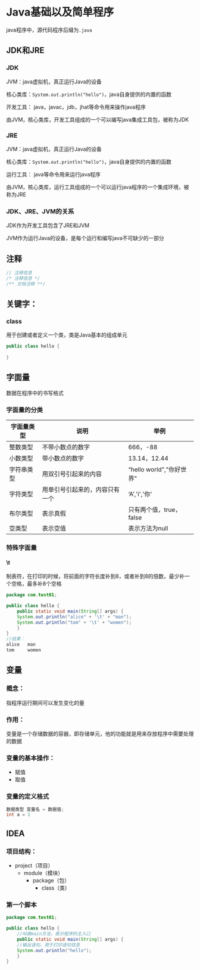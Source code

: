 # Java基础以及简单程序



java程序中，源代码程序后缀为`.java`



## JDK和JRE

### JDK

JVM：java虚拟机，真正运行Java的设备

核心类库：`System.out.println("hello")`，java自身提供的内置的函数 

开发工具： java，javac，jdb，jhat等命令用来操作java程序 

由JVM，核心类库，开发工具组成的一个可以编写java集成工具包，被称为JDK 



### JRE

JVM：java虚拟机，真正运行Java的设备

核心类库：`System.out.println("hello")`，java自身提供的内置的函数 

运行工具： java等命令用来运行java程序 

由JVM，核心类库，运行工具组成的一个可以运行java程序的一个集成环境，被称为JRE 



### JDK、JRE、JVM的关系 

JDK作为开发工具包含了JRE和JVM

JVM作为运行Java的设备，是每个运行和编写java不可缺少的一部分





## 注释

```java
// 注释信息 
/* 注释信息 */ 
/** 文档注释 **/
```



## 关键字： 



### class

用于创建或者定义一个类，类是Java基本的组成单元

```java
public class hello {
    
}
```



## 字面量

数据在程序中的书写格式



### 字面量的分类

| 字面量类型 | 说明                           | 举例                     |
| ---------- | ------------------------------ | ------------------------ |
| 整数类型   | 不带小数点的数字               | 666，-88                 |
| 小数类型   | 带小数点的数字                 | 13.14，12.44             |
| 字符串类型 | 用双引号引起来的内容           | “hello world”,"你好世界" |
| 字符类型   | 用单引号引起来的，内容只有一个 | ‘A’,'i','你'             |
| 布尔类型   | 表示真假                       | 只有两个值，true，false  |
| 空类型     | 表示空值                       | 表示方法为null           |



### 特殊字面量

#### \t

制表符，在打印的时候，将前面的字符长度补到8，或者补到8的倍数，最少补一个空格，最多补8个空格

```java
package com.test01;

public class hello {
    public static void main(String[] args) {
    System.out.println("alice" + '\t' + "man");
    System.out.println("tom" + '\t' + "women");
    }
}
//结果： 
alice   man 
tom     women
```







## 变量



### 概念：

指程序运行期间可以发生变化的量  

### 作用：

变量是一个存储数据的容器，即存储单元，他的功能就是用来存放程序中需要处理的数据

### 变量的基本操作： 

*   赋值 
*   取值

### 变量的定义格式

```java
数据类型 变量名 = 数据值;
int a = 1 
```





## IDEA



### 项目结构： 

*   project（项目） 
    *   module（模块）
        *   package（包）
            *   class（类）



### 第一个脚本

```java
package com.test01;

public class hello {
    //叫做main方法，表示程序的主入口
    public static void main(String[] args) {
    //输出语句，用于打印语句信息
    System.out.println("hello");
    }
}
```



